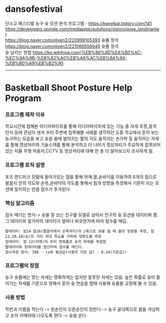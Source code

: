 # dansofestival
단소고 페스티벌 농구 슛 모션 분석 프로그램 - https://kwonkai.tistory.com/141  
https://developers.google.com/mediapipe/solutions/vision/pose_landmarker  
https://blog.naver.com/oliven2/220999105393 슛폼 정석  
https://blog.naver.com/oliven2/221066556948 슛폼 정석  
슛 날리는 방법 https://ko.wikihow.com/%EB%86%8D%EA%B5%AC-%EC%8A%9B-%EB%82%A0%EB%A6%AC%EB%8A%94-%EB%B0%A9%EB%B2%95  

<hr>

# Basketball Shoot Posture Help Program

### 프로그램 제작 이유
학교시간에 접해본 미디어파이프를 통해 미디어파이프에 있는 기능 중 자세 추정,동작 인식 등에 관심이 생겨 우리 주변에 접목해볼 사례를 생각하던 도중 학교에서 흔히 보는 농구하는 모습을 보고 슛을 쏠때 벌어지는 팔의 각도 움직이는 손가락 등 움직이는 자세를 통해 영상처리와 기술스택를 통해 분석하고 더 나아가 영상처리가 주요하게 접목되어 있는 자율 주행 자동차,CCTV 등 영상처리에 대해 한 층 더 알아보고자 조사하게 됨.

### 프로그램 로직 설명
포즈 랜드마크 모델에 들어가있는 점을 통해 어깨,팔,손바닥를 이용하여 6개의 점으로 팔꿈치 안의 각도와 손목,손바닥의 각도를 통해서 힘과 방향을 측정해서 기준이 되는 모션에 일치하는 만큼 점수가 추가된다.

### 핵심 알고리즘
점수 매기는 방식-> 슛을 잘 쏘는 친구를 모델로 삼아서 친구의 슛 모션을 데이터화 함. 그 데이터와 참가자의 데이터가 얼마나 비슷한지에 따라 점수를 매김.

    팔데이터: 점14 점16(팔꿈치에서 손목까지)의 z축으로 슛을 할 때 볼의 방향을 측정, 점 22,20,18(손)의 거리 최대 최소를 구하여 정확도를 측정  
    힘데이터: 점 12(어깨)의 위치 변화률로 슛의 파워를 측정함
    팔데이터와 힘데이터를 합산하여 점수를 매긴다.
    점수측정 방식: 100 - (z축 평균값(사용자 지정 값) - 0.14(기준값))

### 프로그램의 장점
농구 슛폼에는 맞는 자세는 명확하게는 없지만 잘못된 자세는 있음. 높은 확률로 슛이 들어가는 자세를 기준으로 정해서 혼자 슛 연습을 할때 사용해 슛폼을 교정해 줄 수 있음.

### 사용 방법
학번과 이름을 적는다 -> 왼손인지 오른손인지 정한다 -> 농구 골대쪽으로 몸을 겨냥하고 손이 카메라에 나오도록 한다 -> 슛을 쏜다 
